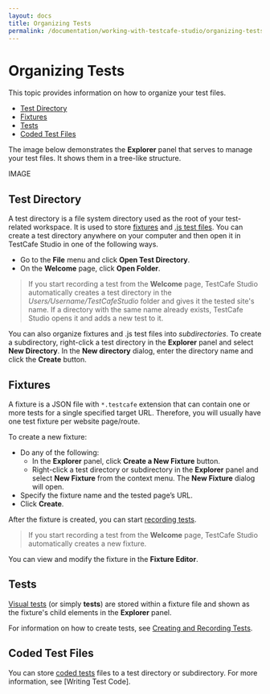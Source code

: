 ```yaml
---
layout: docs
title: Organizing Tests
permalink: /documentation/working-with-testcafe-studio/organizing-tests
---
```

# Organizing Tests

This topic provides information on how to organize your test files.

* [Test Directory](#test-directory)
* [Fixtures](#fixtures)
* [Tests](#tests)
* [Coded Test Files](#coded-test-files)

The image below demonstrates the **Explorer** panel that serves to manage your test files. It shows them in a tree-like structure.

IMAGE

## Test Directory

A test directory is a file system directory used as the root of your test-related workspace. It is used to store [fixtures](#fixtures) and [.js test files](#js-test-files). You can create a test directory anywhere on your computer and then open it in TestCafe Studio in one of the following ways.

* Go to the **File** menu and click **Open Test Directory**.
* On the **Welcome** page, click **Open Folder**.

> If you start recording a test from the **Welcome** page, TestCafe Studio automatically creates a test directory in the *Users/Username/TestCafeStudio* folder and gives it the tested site's name. If a directory with the same name already exists, TestCafe Studio opens it and adds a new test to it.

You can also organize fixtures and .js test files into *subdirectories*. To create a subdirectory, right-click a test directory in the **Explorer** panel and select **New Directory**. In the **New directory** dialog, enter the directory name and click the **Create** button.

## Fixtures

A fixture is a JSON file with `*.testcafe` extension that can contain one or more tests for a single specified target URL. Therefore, you will usually have one test fixture per website page/route.

To create a new fixture:

* Do any of the following:
    * In the **Explorer** panel, click **Create a New Fixture** button.
    * Right-click a test directory or subdirectory in the **Explorer** panel and select **New Fixture** from the context menu.
    The **New Fixture** dialog will open.
* Specify the fixture name and the tested page’s URL.
* Click **Create**.

After the fixture is created, you can start [recording tests](creating-and-recording-tests.md#recording-tests).

> If you start recording a test from the **Welcome** page, TestCafe Studio automatically creates a new fixture.

You can view and modify the fixture in the **Fixture Editor**.

## Tests

[Visual tests](test-types.md#visual-tests) (or simply **tests**) are stored within a fixture file and shown as the fixture's child elements in the **Explorer** panel.

For information on how to create tests, see [Creating and Recording Tests](creating-and-recording-tests.md).

## Coded Test Files

You can store [coded tests](about-test-types.md#coded-tests) files to a test directory or subdirectory. For more information, see [Writing Test Code].